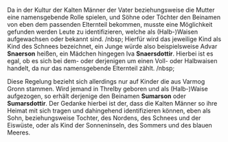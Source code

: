 Da in der Kultur der Kalten Männer der Vater beziehungsweise die Mutter eine namensgebende Rolle spielen, und Söhne oder Töchter den Beinamen von eben dem passenden Elternteil bekommen, musste eine Möglichkeit gefunden werden Leute zu identifizieren, welche als (Halb-)Waisen aufgewachsen oder bekannt sind. /nbsp;
Hierfür wird das jeweilige Kind als Kind des Schnees bezeichnet, ein Junge würde also beispielsweise Advar **Snaerson** heißen, ein Mädchen hingegen Iva **Snaersdottir**. Hierbei ist es egal, ob es sich bei dem- oder derjenigen um einen Voll- oder Halbwaisen handelt, da nur das namensgebende Elternteil zählt. /nbsp;

Diese Regelung bezieht sich allerdings nur auf Kinder die aus Varmog Gronn stammen. Wird jemand in Threlby geboren und als (Halb-)Waise aufgezogen, so erhält derjenige den Beinamen **Sumarson** oder **Sumarsdottir**. Der Gedanke hierbei ist der, dass die Kalten Männer so ihre Heimat mit sich tragen und dahingehend identifizieren können, eben als Sohn, beziehungsweise Tochter, des Nordens, des Schnees und der Eiswüste, oder als Kind der Sonneninseln, des Sommers und des blauen Meeres. 

